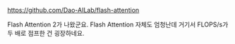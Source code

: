 https://github.com/Dao-AILab/flash-attention

Flash Attention 2가 나왔군요. Flash Attention 자체도 엄청난데 거기서 FLOPS/s가 두 배로 점프한 건 굉장하네요.